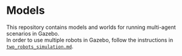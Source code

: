 # Models
This repository contains models and worlds for running multi-agent scenarios in Gazebo.  
In order to use multiple robots in Gazebo, follow the instructions in [`two_robots_simulation.md`](https://github.com/icub-tech-iit/documentation/blob/master/docs/icub_setup_multiple_robots/two_robots_simulation.md).

